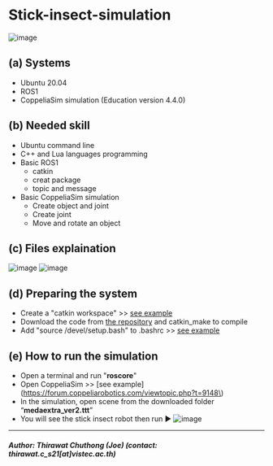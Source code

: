 # Stick-insect-simulation
![image](https://github.com/VISTEC-IST-ROBOTICS-PUBLIC/Stick-insect-simulation/assets/21343117/83fc067a-3647-4d35-9fe3-56ba521807a6)


## (a) Systems
- Ubuntu 20.04
- ROS1
- CoppeliaSim simulation (Education version 4.4.0)

## (b) Needed skill
- Ubuntu command line
- C++ and Lua languages programming
- Basic ROS1
  - catkin
  - creat package
  - topic and message
- Basic CoppeliaSim simulation
    - Create object and joint
    - Create joint
    - Move and rotate an object

## (c) Files explaination
![image](https://github.com/VISTEC-IST-ROBOTICS-PUBLIC/Stick-insect-simulation/assets/21343117/27ca4b3d-b55e-4a2a-bc03-7627cf8bf8f8)
![image](https://github.com/VISTEC-IST-ROBOTICS-PUBLIC/Stick-insect-simulation/assets/21343117/0209f8a8-dc17-48c5-8c8a-880ac83315b6)

## (d) Preparing the system
- Create a "catkin workspace" >> [see example](http://wiki.ros.org/catkin/Tutorials/create_a_workspace)
- Download the code from [the repository](https://github.com/VISTEC-IST-ROBOTICS-PUBLIC/Stick-insect-simulation/tree/master/stick_insect_sim_pkg) and catkin_make to compile
- Add "source <your path to workspace>/devel/setup.bash" to .bashrc >> [see example](https://answers.ros.org/question/206876/how-often-do-i-need-to-source-setupbash/)

## (e) How to run the simulation
- Open a terminal and run "__roscore__"
- Open CoppeliaSim >> [see example](https://forum.coppeliarobotics.com/viewtopic.php?t=9148\)
- In the simulation, open scene from the downloaded folder “__medaextra_ver2.ttt__”
- You will see the stick insect robot then run :arrow_forward:
![image](https://github.com/VISTEC-IST-ROBOTICS-PUBLIC/Stick-insect-simulation/assets/21343117/99d05e04-6962-4bd9-8cdf-ec959cdcfa82)

______
##### Author: Thirawat Chuthong (Joe) (contact: thirawat.c_s21[at]vistec.ac.th)













